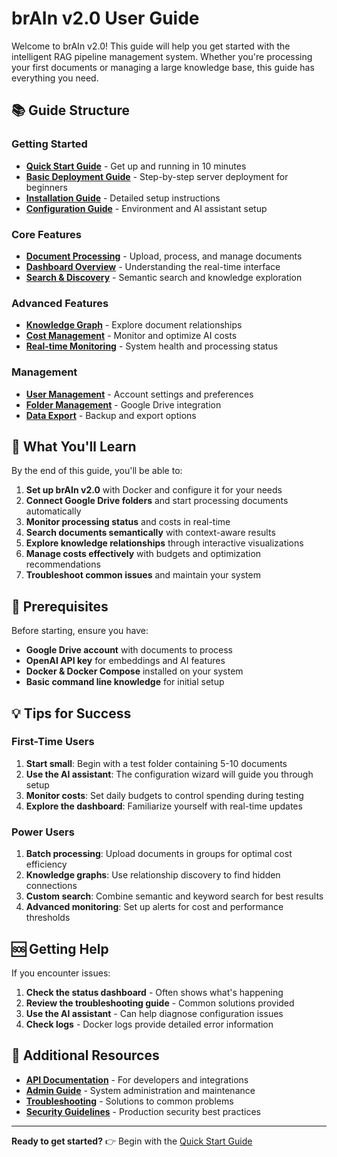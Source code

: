 # brAIn v2.0 User Guide

Welcome to brAIn v2.0! This guide will help you get started with the intelligent RAG pipeline management system. Whether you're processing your first documents or managing a large knowledge base, this guide has everything you need.

## 📚 Guide Structure

### Getting Started
- **[Quick Start Guide](./quick-start.md)** - Get up and running in 10 minutes
- **[Basic Deployment Guide](./deployment-basic.md)** - Step-by-step server deployment for beginners
- **[Installation Guide](./installation.md)** - Detailed setup instructions
- **[Configuration Guide](./configuration.md)** - Environment and AI assistant setup

### Core Features
- **[Document Processing](./document-processing.md)** - Upload, process, and manage documents
- **[Dashboard Overview](./dashboard.md)** - Understanding the real-time interface
- **[Search & Discovery](./search.md)** - Semantic search and knowledge exploration

### Advanced Features
- **[Knowledge Graph](./knowledge-graph.md)** - Explore document relationships
- **[Cost Management](./cost-management.md)** - Monitor and optimize AI costs
- **[Real-time Monitoring](./monitoring.md)** - System health and processing status

### Management
- **[User Management](./user-management.md)** - Account settings and preferences
- **[Folder Management](./folder-management.md)** - Google Drive integration
- **[Data Export](./data-export.md)** - Backup and export options

## 🎯 What You'll Learn

By the end of this guide, you'll be able to:

1. **Set up brAIn v2.0** with Docker and configure it for your needs
2. **Connect Google Drive folders** and start processing documents automatically
3. **Monitor processing status** and costs in real-time
4. **Search documents semantically** with context-aware results
5. **Explore knowledge relationships** through interactive visualizations
6. **Manage costs effectively** with budgets and optimization recommendations
7. **Troubleshoot common issues** and maintain your system

## 🚀 Prerequisites

Before starting, ensure you have:

- **Google Drive account** with documents to process
- **OpenAI API key** for embeddings and AI features
- **Docker & Docker Compose** installed on your system
- **Basic command line knowledge** for initial setup

## 💡 Tips for Success

### First-Time Users
1. **Start small**: Begin with a test folder containing 5-10 documents
2. **Use the AI assistant**: The configuration wizard will guide you through setup
3. **Monitor costs**: Set daily budgets to control spending during testing
4. **Explore the dashboard**: Familiarize yourself with real-time updates

### Power Users
1. **Batch processing**: Upload documents in groups for optimal cost efficiency
2. **Knowledge graphs**: Use relationship discovery to find hidden connections
3. **Custom search**: Combine semantic and keyword search for best results
4. **Advanced monitoring**: Set up alerts for cost and performance thresholds

## 🆘 Getting Help

If you encounter issues:

1. **Check the status dashboard** - Often shows what's happening
2. **Review the troubleshooting guide** - Common solutions provided
3. **Use the AI assistant** - Can help diagnose configuration issues
4. **Check logs** - Docker logs provide detailed error information

## 📖 Additional Resources

- **[API Documentation](../api/)** - For developers and integrations
- **[Admin Guide](../admin/)** - System administration and maintenance
- **[Troubleshooting](../troubleshooting/)** - Solutions to common problems
- **[Security Guidelines](../security_guidelines.md)** - Production security best practices

---

**Ready to get started?** 👉 Begin with the [Quick Start Guide](./quick-start.md)